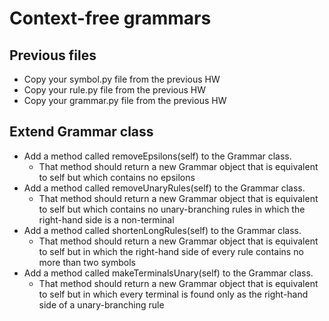 # Context-free grammars

## Previous files

* Copy your symbol.py file from the previous HW
* Copy your rule.py file from the previous HW
* Copy your grammar.py file from the previous HW

## Extend Grammar class

* Add a method called removeEpsilons(self) to the Grammar class.
  * That method should return a new Grammar object that is equivalent to self but which contains no epsilons
* Add a method called removeUnaryRules(self) to the Grammar class.
  * That method should return a new Grammar object that is equivalent to self but which contains no unary-branching rules in which the right-hand side is a non-terminal
* Add a method called shortenLongRules(self) to the Grammar class.
  * That method should return a new Grammar object that is equivalent to self but in which the right-hand side of every rule contains no more than two symbols
* Add a method called makeTerminalsUnary(self) to the Grammar class.
  * That method should return a new Grammar object that is equivalent to self but in which every terminal is found only as the right-hand side of a unary-branching rule
